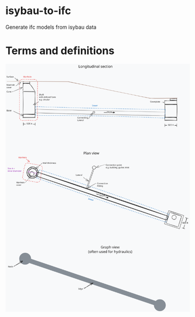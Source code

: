 # isybau-to-ifc

Generate ifc models from isybau data

# Terms and definitions

![Terms and conditions schema](docs/term_definitions.svg)
